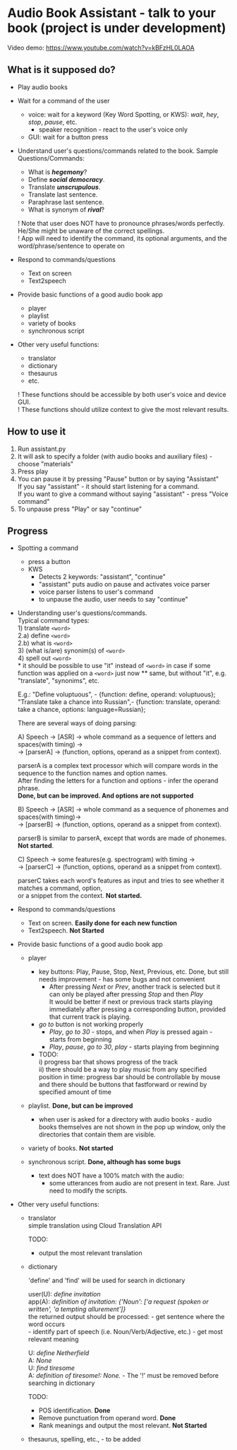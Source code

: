 # Audio Book Assistant - talk to your book (project is under development)  
Video demo: https://www.youtube.com/watch?v=kBFzHL0LAOA  
## What is it supposed do?  
- Play audio books
- Wait for a command of the user
    - voice: wait for a keyword (Key Word Spotting, or KWS): *wait*, *hey*, *stop*, *pause*, etc.
        - speaker recognition - react to the user's voice only
    - GUI: wait for a button press
- Understand user's questions/commands related to the book. Sample Questions/Commands:
    - What is ***hegemony***?
    - Define ***social democracy***.
    - Translate ***unscrupulous***.
    - Translate last sentence.
    - Paraphrase last sentence.
    - What is synonym of ***rival***?  
    
    ! Note that user does NOT have to pronounce phrases/words perfectly. He/She might be unaware of the correct spellings.  
    ! App will need to identify the command, its optional arguments, and the word/phrase/sentence to operate on
    
- Respond to commands/questions
    - Text on screen
    - Text2speech

- Provide basic functions of a good audio book app
    - player
    - playlist
    - variety of books
    - synchronous script
    
- Other very useful functions:
    - translator
    - dictionary
    - thesaurus
    - etc.  
    
    ! These functions should be accessible by both user's voice and device GUI.  
    ! These functions should utilize context to give the most relevant results.  


## How to use it
1) Run assistant.py  
2) It will ask to specify a folder (with audio books and auxiliary files) -   
choose "materials"
3) Press play
4) You can pause it by pressing "Pause" button or by saying "Assistant"  
    If you say "assistant" - it should start listening for a command.  
    If you want to give a command without saying "assistant" - press "Voice command"
5) To unpause press "Play" or say "continue"

## Progress

- Spotting a command
    - press a button
    - KWS
        - Detects 2 keywords: "assistant", "continue"
        - "assistant" puts audio on pause and activates voice parser
        - voice parser listens to user's command
        - to unpause the audio, user needs to say "continue"

- Understanding user's questions/commands.  
    Typical command types:  
        1) translate `<word>`  
        2.a) define `<word>`  
        2.b) what is `<word>`  
        3) (what is/are) synonim(s) of `<word>`  
        4) spell out `<word>`  
        * it should be possible to use "it" instead of `<word>` in case if some function was applied on a `<word>` just now
        ** same, but without "it", e.g. "translate", "synonims", etc.

    E.g.: "Define voluptuous", - {function: define, operand: voluptuous};  
          "Translate take a chance into Russian",- {function: translate, operand: take a chance, options: language=Russian};  
    
    There are several ways of doing parsing:  
    
    A) Speech -> [ASR] -> whole command as a sequence of letters and spaces(with timing) ->  
    -> [parserA] -> (function, options, operand as a snippet from context).  
    
    parserA is a complex text processor which will compare words in the sequence to the function names and option names.  
    After finding the letters for a function and options - infer the operand phrase.  
    **Done, but can be improved. And options are not supported**
    
    B) Speech -> [ASR] -> whole command as a sequence of phonemes and spaces(with timing)->  
    -> [parserB] -> (function, options, operand as a snippet from context).  
    
    parserB is similar to parserA, except that words are made of phonemes.  
    **Not started**.  
    
    C) Speech -> some features(e.g. spectrogram) with timing ->  
    -> [parserC] -> (function, options, operand as a snippet from context).  
    
    parserC takes each word's features as input and tries to see whether it matches a command, option,  
    or a snippet from the context.
    **Not started.**  
    
- Respond to commands/questions
    - Text on screen. **Easily done for each new function**
    - Text2speech.  **Not Started**
    
- Provide basic functions of a good audio book app
    - player
        - key buttons: Play, Pause, Stop, Next, Previous, etc. Done, but still needs improvement - has some bugs and not convenient
            - After pressing *Next* or *Prev*, another track is selected but it can only be played after pressing *Stop* and then *Play*  
            It would be better if next or previous track starts playing immediately after pressing a corresponding button, provided that current track is playing.  
        - *go to* button is not working properly
            - *Play*, *go to 30* - stops, and when *Play* is pressed again - starts from beginning
            - *Play*, *pause*, *go to 30*, *play* - starts playing from beginning        
        - TODO:  
		    i) progress bar that shows progress of the track  
		    ii) there should be a way to play music from any specified position in time:
			progress bar should be controllable by mouse
			and there should be buttons that fastforward or rewind by specified amount of time   
        
    - playlist. **Done, but can be improved**
        - when user is asked for a directory with audio books - audio books themselves are not shown in the pop up window,
        only the directories that contain them are visible.
    - variety of books. **Not started**
    - synchronous script. **Done, although has some bugs**
        - text does NOT have a 100% match with the audio:
            - some utterances from audio are not present in text. Rare. Just need to modify the scripts.

- Other very useful functions:
    - translator  
        simple translation using Cloud Translation API  
       
        TODO:
        - output the most relevant translation
        
    - dictionary
    
        'define' and 'find' will be used for search in dictionary  
        
        user(U): *define invitation*  
        app(A): *definition of invitation: {'Noun': ['a request (spoken or written', 'a tempting allurement']}*  
            the returned output should be processed:
                - get sentence where the word occurs  
                - identify part of speech (i.e. Noun/Verb/Adjective, etc.)
                - get most relevant meaning
        
        U: *define Netherfield*  
        A: *None*  
        U: *find tiresome*  
        A: *definition of tiresome!: None.* - The '!' must be removed before searching in dictionary  
    
        TODO:  
        - POS identification. **Done**
        - Remove punctuation from operand word. **Done**
        - Rank meanings and output the most relevant. **Not Started**
        
    - thesaurus, spelling, etc., - to be added

